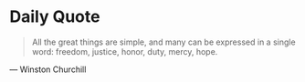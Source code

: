 # Daily Quote

> All the great things are simple, and many can be expressed in a single word: freedom, justice, honor, duty, mercy, hope.

— Winston Churchill
